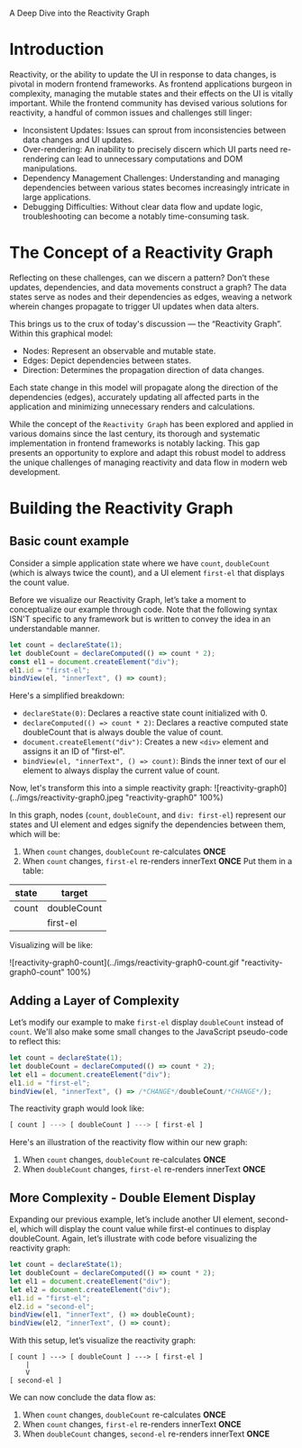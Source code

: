 A Deep Dive into the Reactivity Graph

# Introduction
Reactivity, or the ability to update the UI in response to data changes, is pivotal in modern frontend frameworks. As frontend applications burgeon in complexity, managing the mutable states and their effects on the UI is vitally important. While the frontend community has devised various solutions for reactivity, a handful of common issues and challenges still linger:
* Inconsistent Updates: Issues can sprout from inconsistencies between data changes and UI updates.
* Over-rendering: An inability to precisely discern which UI parts need re-rendering can lead to unnecessary computations and DOM manipulations.
* Dependency Management Challenges: Understanding and managing dependencies between various states becomes increasingly intricate in large applications.
* Debugging Difficulties: Without clear data flow and update logic, troubleshooting can become a notably time-consuming task.


# The Concept of a Reactivity Graph
Reflecting on these challenges, can we discern a pattern? Don’t these updates, dependencies, and data movements construct a graph? The data states serve as nodes and their dependencies as edges, weaving a network wherein changes propagate to trigger UI updates when data alters.

This brings us to the crux of today's discussion — the “Reactivity Graph”. Within this graphical model:
* Nodes: Represent an observable and mutable state.
* Edges: Depict dependencies between states.
* Direction: Determines the propagation direction of data changes.

Each state change in this model will propagate along the direction of the dependencies (edges), accurately updating all affected parts in the application and minimizing unnecessary renders and calculations.

While the concept of the `Reactivity Graph` has been explored and applied in various domains since the last century, its thorough and systematic implementation in frontend frameworks is notably lacking. This gap presents an opportunity to explore and adapt this robust model to address the unique challenges of managing reactivity and data flow in modern web development.

# Building the Reactivity Graph
## Basic count example
Consider a simple application state where we have `count`, `doubleCount` (which is always twice the count), and a UI element `first-el` that displays the count value.

Before we visualize our Reactivity Graph, let’s take a moment to conceptualize our example through code. Note that the following syntax ISN'T specific to any framework but is written to convey the idea in an understandable manner.
```js [reactivity example]
let count = declareState(1);
let doubleCount = declareComputed(() => count * 2);
const el1 = document.createElement("div");
el1.id = "first-el";
bindView(el, "innerText", () => count);
```
Here's a simplified breakdown:
* `declareState(0)`: Declares a reactive state count initialized with 0.
* `declareComputed(() => count * 2)`: Declares a reactive computed state doubleCount that is always double the value of count.
* `document.createElement("div")`: Creates a new `<div>` element and assigns it an ID of "first-el".
* `bindView(el, "innerText", () => count)`: Binds the inner text of our el element to always display the current value of count.

Now, let's transform this into a simple reactivity graph:
![reactivity-graph0](../imgs/reactivity-graph0.jpeg "reactivity-graph0" 100%)

In this graph, nodes (`count`, `doubleCount`, and `div: first-el`) represent our states and UI element and edges signify the dependencies between them, which will be:
1. When `count` changes, `doubleCount` re-calculates **ONCE** 
2. When `count` changes, `first-el` re-renders innerText **ONCE**
Put them in a table:

| state | target |
| --- | --- |
| count | doubleCount |
|       | first-el |

Visualizing will be like:

![reactivity-graph0-count](../imgs/reactivity-graph0-count.gif "reactivity-graph0-count" 100%)

## Adding a Layer of Complexity
Let’s modify our example to make `first-el` display `doubleCount` instead of `count`. We'll also make some small changes to the JavaScript pseudo-code to reflect this:
```jsx
let count = declareState(1);
let doubleCount = declareComputed(() => count * 2);
let el1 = document.createElement("div");
el1.id = "first-el";
bindView(el, "innerText", () => /*CHANGE*/doubleCount/*CHANGE*/);
```
The reactivity graph would look like:
```js
[ count ] ---> [ doubleCount ] ---> [ first-el ]
```
Here's an illustration of the reactivity flow within our new graph:
1. When `count` changes, `doubleCount` re-calculates **ONCE** 
2. When `doubleCount` changes, `first-el` re-renders innerText **ONCE**



## More Complexity - Double Element Display
Expanding our previous example, let’s include another UI element, second-el, which will display the count value while first-el continues to display doubleCount.
Again, let’s illustrate with code before visualizing the reactivity graph:
```js
let count = declareState(1);
let doubleCount = declareComputed(() => count * 2);
let el1 = document.createElement("div");
let el2 = document.createElement("div");
el1.id = "first-el";
el2.id = "second-el";
bindView(el1, "innerText", () => doubleCount);
bindView(el2, "innerText", () => count);
```
With this setup, let’s visualize the reactivity graph:
```text
[ count ] ---> [ doubleCount ] ---> [ first-el ]
    |
    V
[ second-el ]
```
We can now conclude the data flow as:
1. When `count` changes, `doubleCount` re-calculates **ONCE** 
2. When `count` changes, `first-el` re-renders innerText **ONCE**
2. When `doubleCount` changes, `second-el` re-renders innerText **ONCE**